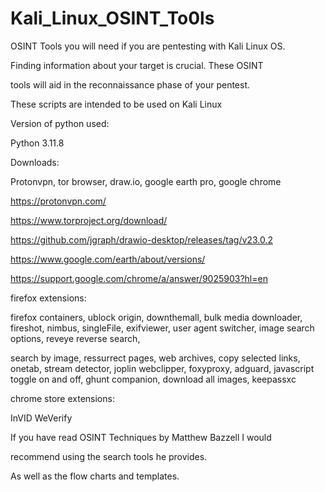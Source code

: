 # Kali_Linux_OSINT_To0ls

OSINT Tools you will need if you are pentesting with Kali Linux OS.

Finding information about your target is crucial. These OSINT 

tools will aid in the reconnaissance phase of your pentest.

These scripts are intended to be used on Kali Linux

Version of python used:

Python 3.11.8

Downloads:

Protonvpn, tor browser, draw.io, google earth pro, google chrome

https://protonvpn.com/

https://www.torproject.org/download/

https://github.com/jgraph/drawio-desktop/releases/tag/v23.0.2

https://www.google.com/earth/about/versions/

https://support.google.com/chrome/a/answer/9025903?hl=en

firefox extensions:

firefox containers, ublock origin, downthemall, bulk media downloader, fireshot, nimbus, singleFile, exifviewer, user agent switcher, image search options, reveye reverse search,

search by image, ressurrect pages, web archives, copy selected links, onetab, stream detector, joplin webclipper, foxyproxy, adguard, javascript toggle on and off, ghunt companion, download all images, keepassxc

chrome store extensions:

InVID WeVerify


If you have read OSINT Techniques by Matthew Bazzell I would 

recommend using the search tools he provides.

As well as the flow charts and templates.
